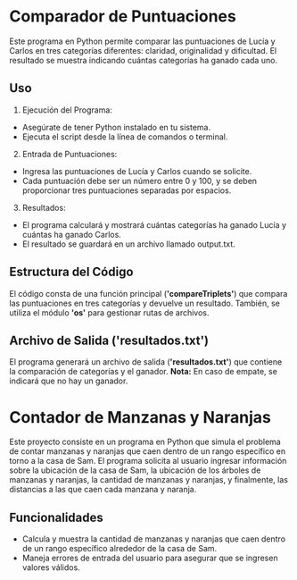 # Comparador de Puntuaciones
Este programa en Python permite comparar las puntuaciones de Lucía y Carlos en tres categorías diferentes: claridad, originalidad y dificultad. El resultado se muestra indicando cuántas categorías ha ganado cada uno.
## Uso
1. Ejecución del Programa:
* Asegúrate de tener Python instalado en tu sistema.
* Ejecuta el script desde la línea de comandos o terminal.
2. Entrada de Puntuaciones:
* Ingresa las puntuaciones de Lucía y Carlos cuando se solicite.
* Cada puntuación debe ser un número entre 0 y 100, y se deben proporcionar tres puntuaciones separadas por espacios.
3. Resultados:
* El programa calculará y mostrará cuántas categorías ha ganado Lucía y cuántas ha ganado Carlos.
* El resultado se guardará en un archivo llamado output.txt.
## Estructura del Código
El código consta de una función principal (**'compareTriplets'**) que compara las puntuaciones en tres categorías y devuelve un resultado. También, se utiliza el módulo **'os'** para gestionar rutas de archivos.
## Archivo de Salida ('resultados.txt')
El programa generará un archivo de salida (**'resultados.txt'**) que contiene la comparación de categorías y el ganador.
**Nota:** En caso de empate, se indicará que no hay un ganador.
# Contador de Manzanas y Naranjas
Este proyecto consiste en un programa en Python que simula el problema de contar manzanas y naranjas que caen dentro de un rango específico en torno a la casa de Sam. El programa solicita al usuario ingresar información sobre la ubicación de la casa de Sam, la ubicación de los árboles de manzanas y naranjas, la cantidad de manzanas y naranjas, y finalmente, las distancias a las que caen cada manzana y naranja.
## Funcionalidades

-   Calcula y muestra la cantidad de manzanas y naranjas que caen dentro de un rango específico alrededor de la casa de Sam.
-   Maneja errores de entrada del usuario para asegurar que se ingresen valores válidos.